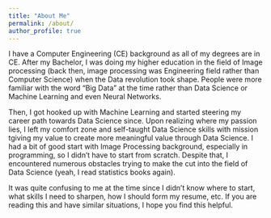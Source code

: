 ```yaml
---
title: "About Me"
permalink: /about/
author_profile: true
---
```


I have a Computer Engineering (CE) background as all of my degrees are in CE. After my Bachelor, I was doing my higher education in the field of Image processing (back then, image processing was Engineering field rather than Computer Science) when the Data revolution took shape. People were more familiar with the word “Big Data” at the time rather than Data Science or Machine Learning and even Neural Networks. 

Then, I got hooked up with Machine Learning and started steering my career path towards Data Science since. Upon realizing where my passion lies, I left my comfort zone and self-taught Data Science skills with mission tgiving my value to create more meaningful value through Data Science. I had a bit of good start with Image Processing background, especially in programming, so I didn’t have to start from scratch. Despite that, I encountered numerous obstacles trying to make the cut into the field of Data Science (yeah, I read statistics books again).

It was quite confusing to me at the time since I didn’t know where to start, what skills I need to sharpen, how I should form my resume, etc. If you are reading this and have similar situations, I hope you find this helpful.